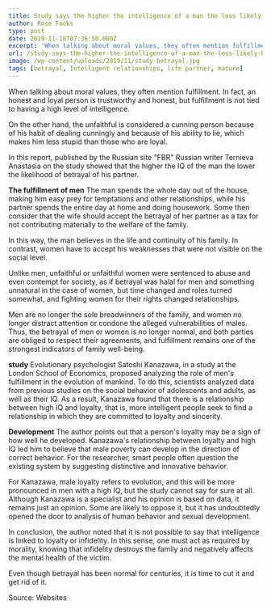 ```yaml
---
title: Study says the higher the intelligence of a man the less likely betrayal of his partner
author: Rose Fooks
type: post
date: 2019-11-18T07:36:50.000Z
excerpt: 'When talking about moral values, they often mention fulfillment. In fact, an honest and loyal person is trustworthy and honest'
url: /study-says-the-higher-the-intelligence-of-a-man-the-less-likely-betrayal-of-his-partner/
image: /wp-content/uploads/2019/11/study-betrayal.jpg
tags: [betrayal, Intelligent relationships, life partner, mature]
---
```


When talking about moral values, they often mention fulfillment. In fact, an honest and loyal person is trustworthy and honest, but fulfillment is not tied to having a high level of intelligence.

On the other hand, the unfaithful is considered a cunning person because of his habit of dealing cunningly and because of his ability to lie, which makes him less stupid than those who are loyal.

In this report, published by the Russian site "FBR" Russian writer Ternieva Anastasia on the study showed that the higher the IQ of the man the lower the likelihood of betrayal of his partner.

**The fulfillment of men**
The man spends the whole day out of the house, making him easy prey for temptations and other relationships, while his partner spends the entire day at home and doing housework. Some then consider that the wife should accept the betrayal of her partner as a tax for not contributing materially to the welfare of the family.

In this way, the man believes in the life and continuity of his family. In contrast, women have to accept his weaknesses that were not visible on the social level.

Unlike men, unfaithful or unfaithful women were sentenced to abuse and even contempt for society, as if betrayal was halal for men and something unnatural in the case of women, but time changed and roles turned somewhat, and fighting women for their rights changed relationships.

Men are no longer the sole breadwinners of the family, and women no longer distract attention or condone the alleged vulnerabilities of males. Thus, the betrayal of men or women is no longer normal, and both parties are obliged to respect their agreements, and fulfillment remains one of the strongest indicators of family well-being.

**study**
Evolutionary psychologist Satoshi Kanazawa, in a study at the London School of Economics, proposed analyzing the role of men's fulfillment in the evolution of mankind. To do this, scientists analyzed data from previous studies on the social behavior of adolescents and adults, as well as their IQ. As a result, Kanazawa found that there is a relationship between high IQ and loyalty, that is, more intelligent people seek to find a relationship in which they are committed to loyalty and sincerity.

**Development**
The author points out that a person's loyalty may be a sign of how well he developed. Kanazawa's relationship between loyalty and high IQ led him to believe that male poverty can develop in the direction of correct behavior. For the researcher, smart people often question the existing system by suggesting distinctive and innovative behavior.

For Kanazawa, male loyalty refers to evolution, and this will be more pronounced in men with a high IQ, but the study cannot say for sure at all. Although Kanazawa is a specialist and his opinion is based on data, it remains just an opinion. Some are likely to oppose it, but it has undoubtedly opened the door to analysis of human behavior and sexual development.

In conclusion, the author noted that it is not possible to say that intelligence is linked to loyalty or infidelity. In this sense, one must act as required by morality, knowing that infidelity destroys the family and negatively affects the mental health of the victim.

Even though betrayal has been normal for centuries, it is time to cut it and get rid of it.

Source: Websites
